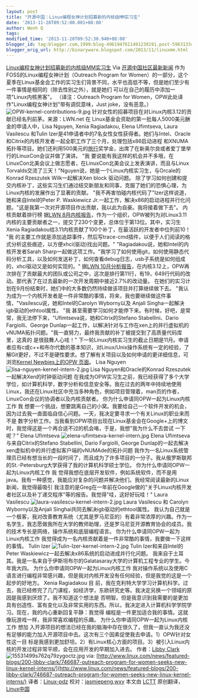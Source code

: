 ```yaml
---
layout: post
title: "开源中国：Linux编程女神计划招募新的内核级MM实习生"
date: '2013-11-28T09:52:00.001+08:00'
author: Wenh Q
tags:
modified_time: '2013-11-28T09:52:30.940+08:00'
blogger_id: tag:blogger.com,1999:blog-4961947611491238191.post-5963133471502615867
blogger_orig_url: http://binaryware.blogspot.com/2013/11/linuxmm.html
---
```

[Linux编程女神计划招募新的内核级MM实习生](http://www.oschina.net/news/46299/outreach-program-for-women-seeks-new-linux-kernel-interns)
Via [开源中国社区最新新闻](http://www.oschina.net/?from=rss)
作为FOSS的Linux编程女神计划（Outreach Program for
Women）的一部分，这个夏季在Linux基金会工作的实习生们背景不同，水平也高低不等，但是她们至少有一件事情是相同的（除去性别之外），就是她们
可以在自己的履历中添加一项"Linux内核黑客"。
（译注：Outreach Program for
Women，OPW此处译作"Linux编程女神计划"带有调侃意味，Just
joke，没有恶意。）
![OPW-kernel-contributions-9.jpg](http://static.oschina.net/uploads/img/201311/26132159_KytB.jpg)
针对女性的招募项目在对Linux内核3.12的贡献已经名列前茅。来源：LWN.net
在 Linux基金会资助的第一批每人5000美元酬金的申请人中，Lisa Nguyen, Xenia
Ragiadakou, Elena Ufimtseva, Laura Vasilescu 和Tulin
Izer是41申请者中的7名女性女性获得者。她们与Intel、Oracle和Citrix的内核开发者一起全职工作了三个月，处理包括x86启动进程
和XNUMA拓扑等项目。她们还利用500美元的[旅行]()奖学金，出席了在新奥尔良或者爱丁堡举行的LinuxCon会议并做了演讲。
"我
要说能有我这样的机会并不多哦，在LinuxCon北美会议上做志愿者，在LinuxCon北美会议上发表演讲，而且与Linux
Torvalds交流了三天！"Nguyen说，她是一个Linux内核实习生，与Orcale的Konrad
Rzeszutek Wilk一起解决Xen block 驱动问题。
除了学习如何创建和提交内核补丁，这些实习生们通过结交新朋友和同事，克服了她们的恐惧心理，为Linux内核的发展作出了显著的贡献。
"我不再害怕碰内核代码了"Izer这样说道，她和来自Intel的Peter P. Waskiewicz
Jr.一起工作，解决x86的启动进程并行化问题。"这是我第一次对开源项目作出贡献，我以此为自豪。我将接着做下去"。
内核贡献着排行榜
据[LWN
8月内核报告](http://lwn.net/Articles/563977/)，作为一个组织，OPW被列为对Linux3.11内核的主要贡献者之一，提交了230个变更，总体位于第13位。其中，实习生Xenia
Ragiadakou给3.11内核贡献了100个补丁，在最活跃的开发者中位列前10！
"我
的主要工作就是添加追踪事件，然后写trace-cmd插件，以便于人们阅读的格式分析这些痕迹，以方便xhci(驱动)找出问题。"
"Ragiadakou说，她和Intel的内核开发者Sarah
Sharp一起做这项工作。"我学习了如何使用git，如何使用静态代码分析工具，以及如何发送补丁，如何查看debug日志，usb子系统是如何组成
的，xhci驱动又是如何实现的。"
据[LWN
10月分析报告](http://lwn.net/Articles/570483/)，在内核3.12上，OPW再次排在了贡献最大的团队或公司之中，这次是排行第11行，有19，649行代码的改动。那代表了在过去最新的一次开发周期中接近2.7%的改动量。
在她们的实习计划在9月份结束时，她们中的大多数仍然持续做该项目并打算继续做下去。
"我认为成为一个内核开发者是一件非常酷的事情，将来，我也要继续做这件事情，"Vasilescu说，她和Intel的Carolyn
Wyborny以及 Anjali Singha一起解决igb驱动的ethtool属性。
"我
甚至需要学习如何才能停下来。有时候，好吧，是常常，我无法停下来，"Ufimtseva说，她和Citrix的Stefano
Stabellini、Dario Fargiolli、George
Dunlap一起工作，以解决针对与工作在xen上的并行虚拟机的vNUMA拓扑问题。"我一直努力，最终我贡献的补丁被提交到了高质量代码库里，这真的
是很鼓舞人心哇！"
下一轮Linux内核实习生的截止日期是11月。申请者应有c或c++和布尔代数的基本知识，对Linux/Unix操作系统有一定的经验，了解Git更好，不过不是硬性要求。想了解有关项目以及如何申请的更详细信息，可浏览[Kernel
Newbies上的OPW 页面](http://kernelnewbies.org/OPWIntro)。
Lisa Nguyen
![lisa-nguyen-kernel-intern-2.jpg](http://static.oschina.net/uploads/img/201311/26132159_79gr.jpg)
Lisa Nguyen和Oracle的Konrad Rzeszutek一起解决Xen的时钟驱动问题
在我成为OPW实习生之前，我已经获得了多个大学学位，如计算机科学，数字分析和信息安全等。我在过去的两年中持续地使用Linux，我还在Linux社区中充当多种角色，例如项目管理着，man页的作者，LinuxCon会议的协调者以及内核贡献者。
你为什么申请同OPW一起为Linux内核工作
我
想要一个挑战，想要跳离自己的小窝。我要给自己一个软件开发的机会，因为过去我一直面临自信心问题。一天，我决定要寻求一个有关Linux的职业来而不是
数字分析工作。当我看到OPW项目出现在Linux基金会在Google+上的博文时，我觉得这是一个再合适不过的机会咯，于是，我想"我为什么不去尝试
一下呢？"
Elena Ufimtseva
![elena-ufimtseva-kernel-intern.jpg](http://static.oschina.net/uploads/img/201311/26132159_Vs2T.jpg)
Elena Ufimtseva与来自Citrix的Stefano Stabellini, Dario Fargiolli, George
Dunlap的一起去解决xen虚拟机中的并行虚拟客户端的vNUMAde的拓扑问题
我作为一名Linux系统管理员已经有想当长的一段时间了，而且成为了许多项目的一分子。我从俄罗斯联邦的St.-Petersburg大学获得了我的计算机科学硕士学位。
你为什么申请同OPW一起为Linux内核工作
我
觉得我想在底层开发软件，例如系统软件，而不是用java。我有一种感觉，我能应对复杂的问题并解决他们。我经常阅读最新的Linux新闻，我觉得最吸引
我注意的是Greg在一年前在Google做的"关于Linux内核开发者社区以及补丁递交程序"等的报告。我觉得"哇，这好好玩哇！"
Laura Vasilescu
![laura-vasilescu-kernel-intern-2.jpg](http://static.oschina.net/uploads/img/201311/26132159_kkDG.jpg)
Laura Vasilescu 和 Carolyn Wyborny以及Anjali
Singhai共同去解决igb驱动的ethtool属性。
我认为自己就是一个极客，我对改善教育系统（尤其是罗马尼亚的）有着非常浓厚的兴趣。作为一名学生，我志愿做我所在大学的教师助理，还是罗马尼亚开源教育协会的成员。我的技术专长是网络，操作系统和底层编程语言。
你为什么申请同OPW一起为Linux内核工作
我觉得成为一名内核贡献着是一件非常酷的事情，我要做一下这样的事情。
Tulin Izer
![Tulin-Izer-kernel-intern-2.jpg](http://static.oschina.net/uploads/img/201311/26132159_2O0p.jpg)
Tulin Izer和来自Intel的Peter
Waskiewicz一起去解决x86系统的启动进成并行化问题。
我来自于土耳其。我是一名来自于伊斯坦布尔的Galatasaray大学的计算机工程专业的学生。今年我大四。
为什么你申请同OPW一起为Linux内核工作
我对操作系统以及使用C语言进行编程非常感兴趣，但是我对内核开发没有任何经验，但是我觉的这是一个起步的好地方。
Xenia Ragiadakou
目
前，我在克利特大学学习计算机科学。过去，我已经修完了几门课程，如经济学，东欧研究史等。我决定另换一个领域的原因是我感到厌烦了。我不知道这个想法是
否明智。但是我意识到我需要的是更加具有创造性、富有变化以及非常实用的东西。所以，我决定进入计算机科学学院学习。现在，我的内心重新回复平静：我觉得
编程是一件更加适合我的事情。这就像玩游戏一样，我非常喜欢编程的乐趣。
为什么你申请同OPW一起为Linux内核工作
想加
入开源项目的想法已经在我的脑海中存在很久了，但我一直认为我还没有足够的能力加入开源项目中去。这次有三个因素促使我去申请。1）OPW针对女性这一目
标是我感到更加舒坦。2）有Linux核心方面的项目。3）被引入Linux内核的开发过程非常平顺，会在应用开发的早期加入进去。
作者：[Libby
Clark](http://www.linux.com/community/forums/person/41373/catid/200-libby-clark)
![15531499s762q79zygoctz.jpg](http://static.oschina.net/uploads/img/201311/26132159_8Oai.jpg)
via:
[http://www.linux.com/news/featured-blogs/200-libby-clark/746687-outreach-program-for-women-seeks-new-linux-kernel-interns/](http://www.linux.com/news/featured-blogs/200-libby-clark/746687-outreach-program-for-women-seeks-new-linux-kernel-interns/)
译者：[Linux-pdz](https://github.com/Linux-pdz)
校对：[jasmiepeng](https://github.com/jasminepeng),[wxy](https://github.com/wxy)
本文由 [LCTT](https://github.com/LCTT/TranslateProject)
原创翻译，[Linux中国](http://linux.cn/)
